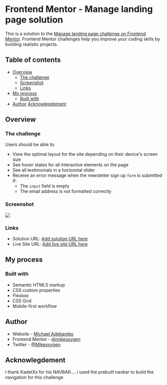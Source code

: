 # Frontend Mentor - Manage landing page solution

This is a solution to the [Manage landing page challenge on Frontend Mentor](https://www.frontendmentor.io/challenges/manage-landing-page-SLXqC6P5). Frontend Mentor challenges help you improve your coding skills by building realistic projects.

## Table of contents

- [Overview](#overview)
  - [The challenge](#the-challenge)
  - [Screenshot](#screenshot)
  - [Links](#links)
- [My process](#my-process)
  - [Built with](#built-with)
- [Author](#author)
  [Acknowlegdement](#Acknowlegdement)

## Overview

### The challenge

Users should be able to:

- View the optimal layout for the site depending on their device's screen size
- See hover states for all interactive elements on the page
- See all testimonials in a horizontal slider
- Receive an error message when the newsletter sign up `form` is submitted if:
  - The `input` field is empty
  - The email address is not formatted correctly

### Screenshot

![](./screenshot.jpg)

### Links

- Solution URL: [Add solution URL here](https://your-solution-url.com)
- Live Site URL: [Add live site URL here](https://your-live-site-url.com)

## My process

### Built with

- Semantic HTML5 markup
- CSS custom properties
- Flexbox
- CSS Grid
- Mobile-first workflow

## Author

- Website - [Michael Adebambo](https://www.your-site.com)
- Frontend Mentor - [@mikeoxygen](https://www.frontendmentor.io/profile/yourusername)
- Twitter - [@Mikeoxygen](https://www.twitter.com/Mikeoxygen1)

## Acknowlegdement

I thank KadetXx for his NAVBAR.... i used the prebuilt navbar to build the navigation for this challenge
